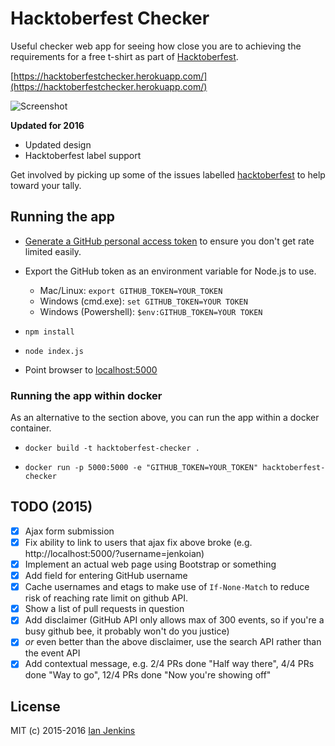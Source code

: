 # Hacktoberfest Checker

Useful checker web app for seeing how close you are to achieving the requirements for a free t-shirt as part of [Hacktoberfest](https://hacktoberfest.digitalocean.com/).

[https://hacktoberfestchecker.herokuapp.com/](https://hacktoberfestchecker.herokuapp.com/)

![Screenshot](hacktoberfest-checker-2016.png)

**Updated for 2016**

* Updated design
* Hacktoberfest label support

Get involved by picking up some of the issues labelled [hacktoberfest](https://github.com/jenkoian/hacktoberfest-checker/issues?q=is%3Aopen+is%3Aissue+label%3Ahacktoberfest) to help toward your tally.

## Running the app

* [Generate a GitHub personal access token](https://github.com/settings/tokens) to ensure you don't get rate limited easily.

* Export the GitHub token as an environment variable for Node.js to use.
    * Mac/Linux: `export GITHUB_TOKEN=YOUR_TOKEN`
    * Windows (cmd.exe): `set GITHUB_TOKEN=YOUR TOKEN`
    * Windows (Powershell): `$env:GITHUB_TOKEN=YOUR TOKEN`

* `npm install`

* `node index.js`

* Point browser to [localhost:5000](http://localhost:5000)

### Running the app within docker

As an alternative to the section above, you can run the app within a docker container.

* `docker build -t hacktoberfest-checker .`

* `docker run -p 5000:5000 -e "GITHUB_TOKEN=YOUR_TOKEN" hacktoberfest-checker`

## TODO (2015)

- [x] Ajax form submission
- [x] Fix ability to link to users that ajax fix above broke (e.g. http://localhost:5000/?username=jenkoian)
- [x] Implement an actual web page using Bootstrap or something
- [x] Add field for entering GitHub username
- [x] Cache usernames and etags to make use of `If-None-Match` to reduce risk of reaching rate limit on github API.
- [x] Show a list of pull requests in question
- [x] Add disclaimer (GitHub API only allows max of 300 events, so if you're a busy github bee, it probably won't do you justice)
- [x] *or* even better than the above disclaimer, use the search API rather than the event API
- [x] Add contextual message, e.g. 2/4 PRs done "Half way there", 4/4 PRs done "Way to go", 12/4 PRs done "Now you're showing off"

## License

MIT (c) 2015-2016 [Ian Jenkins](https://github.com/jenkoian)
